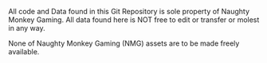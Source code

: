 All code and Data found in this Git Repository is sole property of Naughty Monkey Gaming. 
All data found here is NOT free to edit or transfer or molest in any way.

None of Naughty Monkey Gaming (NMG) assets are to be made freely available.

